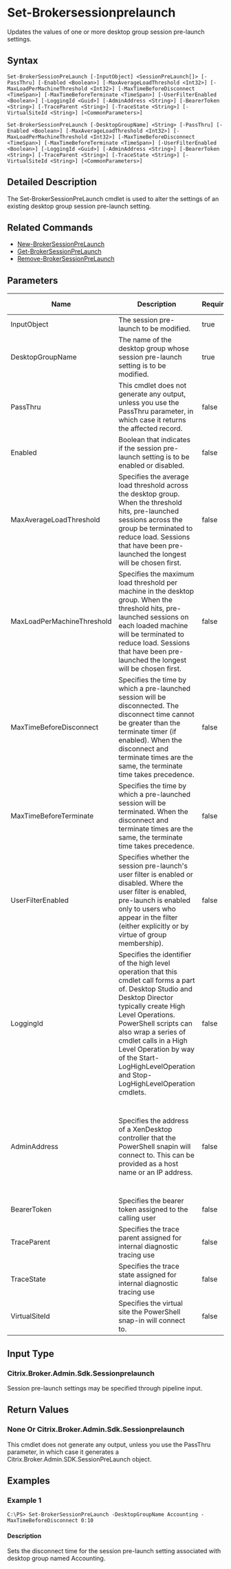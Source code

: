 ﻿
# Set-Brokersessionprelaunch
Updates the values of one or more desktop group session pre-launch settings.
## Syntax

```
Set-BrokerSessionPreLaunch [-InputObject] <SessionPreLaunch[]> [-PassThru] [-Enabled <Boolean>] [-MaxAverageLoadThreshold <Int32>] [-MaxLoadPerMachineThreshold <Int32>] [-MaxTimeBeforeDisconnect <TimeSpan>] [-MaxTimeBeforeTerminate <TimeSpan>] [-UserFilterEnabled <Boolean>] [-LoggingId <Guid>] [-AdminAddress <String>] [-BearerToken <String>] [-TraceParent <String>] [-TraceState <String>] [-VirtualSiteId <String>] [<CommonParameters>]  
  
Set-BrokerSessionPreLaunch [-DesktopGroupName] <String> [-PassThru] [-Enabled <Boolean>] [-MaxAverageLoadThreshold <Int32>] [-MaxLoadPerMachineThreshold <Int32>] [-MaxTimeBeforeDisconnect <TimeSpan>] [-MaxTimeBeforeTerminate <TimeSpan>] [-UserFilterEnabled <Boolean>] [-LoggingId <Guid>] [-AdminAddress <String>] [-BearerToken <String>] [-TraceParent <String>] [-TraceState <String>] [-VirtualSiteId <String>] [<CommonParameters>]
```

## Detailed Description
The Set-BrokerSessionPreLaunch cmdlet is used to alter the settings of an existing desktop group session pre-launch setting.


## Related Commands

* [New-BrokerSessionPreLaunch](../New-BrokerSessionPreLaunch/)
* [Get-BrokerSessionPreLaunch](../Get-BrokerSessionPreLaunch/)
* [Remove-BrokerSessionPreLaunch](../Remove-BrokerSessionPreLaunch/)
## Parameters
| Name   | Description | Required? | Pipeline Input | Default Value |
| --- | --- | --- | --- | --- |
| InputObject | The session pre-launch to be modified. | true | true (ByValue) |  |
| DesktopGroupName | The name of the desktop group whose session pre-launch setting is to be modified. | true | true (ByPropertyName) |  |
| PassThru | This cmdlet does not generate any output, unless you use the PassThru parameter, in which case it returns the affected record. | false | false | False |
| Enabled | Boolean that indicates if the session pre-launch setting is to be enabled or disabled. | false | false |  |
| MaxAverageLoadThreshold | Specifies the average load threshold across the desktop group. When the threshold hits, pre-launched sessions across the group be terminated to reduce load. Sessions that have been pre-launched the longest will be chosen first. | false | false |  |
| MaxLoadPerMachineThreshold | Specifies the maximum load threshold per machine in the desktop group. When the threshold hits, pre-launched sessions on each loaded machine will be terminated to reduce load. Sessions that have been pre-launched the longest will be chosen first. | false | false |  |
| MaxTimeBeforeDisconnect | Specifies the time by which a pre-launched session will be disconnected. The disconnect time cannot be greater than the terminate timer (if enabled). When the disconnect and terminate times are the same, the terminate time takes precedence. | false | false |  |
| MaxTimeBeforeTerminate | Specifies the time by which a pre-launched session will be terminated. When the disconnect and terminate times are the same, the terminate time takes precedence. | false | false |  |
| UserFilterEnabled | Specifies whether the session pre-launch's user filter is enabled or disabled. Where the user filter is enabled, pre-launch is enabled only to users who appear in the filter (either explicitly or by virtue of group membership). | false | false |  |
| LoggingId | Specifies the identifier of the high level operation that this cmdlet call forms a part of. Desktop Studio and Desktop Director typically create High Level Operations. PowerShell scripts can also wrap a series of cmdlet calls in a High Level Operation by way of the Start-LogHighLevelOperation and Stop-LogHighLevelOperation cmdlets. | false | false |  |
| AdminAddress | Specifies the address of a XenDesktop controller that the PowerShell snapin will connect to. This can be provided as a host name or an IP address. | false | false | Localhost. Once a value is provided by any cmdlet, this value will become the default. |
| BearerToken | Specifies the bearer token assigned to the calling user | false | false |  |
| TraceParent | Specifies the trace parent assigned for internal diagnostic tracing use | false | false |  |
| TraceState | Specifies the trace state assigned for internal diagnostic tracing use | false | false |  |
| VirtualSiteId | Specifies the virtual site the PowerShell snap-in will connect to. | false | false |  |

## Input Type

### Citrix.Broker.Admin.Sdk.Sessionprelaunch
Session pre-launch settings may be specified through pipeline input.
## Return Values

### None Or Citrix.Broker.Admin.Sdk.Sessionprelaunch
This cmdlet does not generate any output, unless you use the PassThru parameter, in which case it generates a Citrix.Broker.Admin.SDK.SessionPreLaunch object.
## Examples

### Example 1

```
C:\PS> Set-BrokerSessionPreLaunch -DesktopGroupName Accounting -MaxTimeBeforeDisconnect 0:10
```

#### Description
Sets the disconnect time for the session pre-launch setting associated with desktop group named Accounting.
